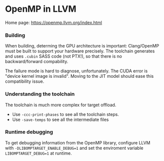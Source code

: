 # OpenMP in LLVM

Home page: https://openmp.llvm.org/index.html

### Building

When building, determing the GPU architecture is important: Clang/OpenMP must be built to support your hardware precisely.
The toolchain generates and uses `.cubin` SASS code (not PTX!), so that there is no backward/forward compability.

The failure mode is hard to diagnose, unfortunately.  The CUDA error is "device kernel image is invalid".
Moving to the JIT model should ease this compatibility issue.

### Understanding the toolchain
The toolchain is much more complex for target offload.
* Use `-ccc-print-phases` to see all the toolchain steps.
* Use `-save-temps` to see all the intermediate files

### Runtime debugging

To get debugging information from the OpenMP library, configure LLVM with `-DLIBOMPTARGET_ENABLE_DEBUG=1` and set the enviroment variable `LIBOMPTARGET_DEBUG=1` at runtime.
